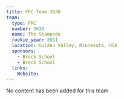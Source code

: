 ```yaml
---
title: FRC Team 3630
team:
  type: FRC
  number: 3630
  name: The Stampede
  rookie_year: 2011
  location: Golden Valley, Minnesota, USA
  sponsors:
    - Breck School
    - Breck School
  links:
    Website: 
---
```

No content has been added for this team